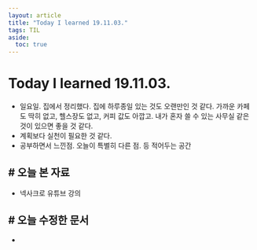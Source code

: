 ```yaml
---
layout: article
title: "Today I learned 19.11.03."
tags: TIL
aside:
  toc: true
---
```


# Today I learned 19.11.03.
- 일요일. 집에서 정리했다. 집에 하루종일 있는 것도 오랜만인 것 같다. 가까운 카페도 딱히 없고, 헬스장도 없고, 커피 값도 아깝고. 내가 혼자 쓸 수 있는 사무실 같은 것이 있으면 좋을 것 같다.
- 계획보다 실천이 필요한 것 같다.
- 공부하면서 느낀점. 오늘이 특별히 다른 점. 등 적어두는 공간



## # 오늘 본 자료

-  넥사크로 유튜브 강의




## # 오늘 수정한 문서

- 

